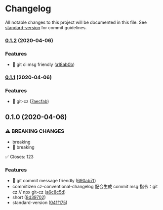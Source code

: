 # Changelog

All notable changes to this project will be documented in this file. See [standard-version](https://github.com/conventional-changelog/standard-version) for commit guidelines.

### [0.1.2](https://github.com/Tracy-Chang/hexo/compare/v0.1.1...v0.1.2) (2020-04-06)


### Features

* 🎸 git ci msg friendly ([a18ab0b](https://github.com/Tracy-Chang/hexo/commit/a18ab0b7bc4058c84323d0ebbcb88c701d27e7fa))

### [0.1.1](https://github.com/Tracy-Chang/hexo/compare/v0.1.0...v0.1.1) (2020-04-06)


### Features

* 🎸 git-cz ([7aecfab](https://github.com/Tracy-Chang/hexo/commit/7aecfab7ee22219ee2ab9a5c79a36d96f94f5e88))

## 0.1.0 (2020-04-06)


### ⚠ BREAKING CHANGES

* breaking
* 🧨 breaking

✅ Closes: 123

### Features

* 🎸 git commit message friendly ([690ab7f](https://github.com/Tracy-Chang/hexo/commit/690ab7f050bc245117eac57db1ee9925cab07f17))
* commitizen cz-conventional-changelog 配合生成 commit msg 指令：git cz // npx git-cz ([a6c8c5d](https://github.com/Tracy-Chang/hexo/commit/a6c8c5db60cc12d0dd780e8a2da3322bb4f60902))
* short ([8d39702](https://github.com/Tracy-Chang/hexo/commit/8d397026f9121d05ef7d77d0af41a720b303b539))
* standard-version ([041f175](https://github.com/Tracy-Chang/hexo/commit/041f175f936a65bac2bdf2194a60abcfbf34a521))

